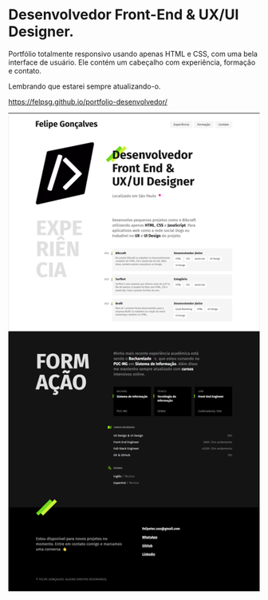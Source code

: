 # Desenvolvedor Front-End & UX/UI Designer.

Portfólio totalmente responsivo usando apenas HTML e CSS, com uma bela interface de usuário. Ele contém um cabeçalho com experiência, formação e contato.

Lembrando que estarei sempre atualizando-o.


https://felpsg.github.io/portfolio-desenvolvedor/


![Portfólio Desenvolvedor](https://github.com/felpsg/portfolio-desenvolvedor/blob/main/portfolio.png)
